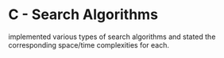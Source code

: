# C - Search Algorithms

implemented various types of search algorithms and stated the corresponding space/time
complexities for each.

